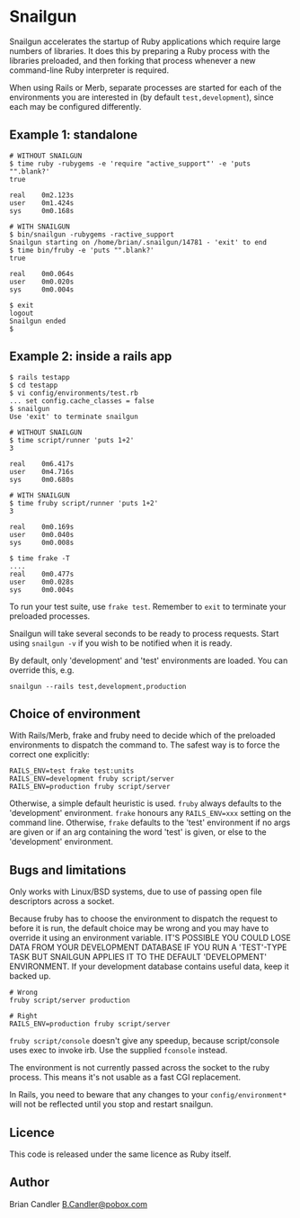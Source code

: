 Snailgun
========

Snailgun accelerates the startup of Ruby applications which require large
numbers of libraries. It does this by preparing a Ruby process with the
libraries preloaded, and then forking that process whenever a new
command-line Ruby interpreter is required.

When using Rails or Merb, separate processes are started for each of the
environments you are interested in (by default `test,development`), since
each may be configured differently.

Example 1: standalone
---------------------

    # WITHOUT SNAILGUN
    $ time ruby -rubygems -e 'require "active_support"' -e 'puts "".blank?'
    true

    real	0m2.123s
    user	0m1.424s
    sys 	0m0.168s

    # WITH SNAILGUN
    $ bin/snailgun -rubygems -ractive_support
    Snailgun starting on /home/brian/.snailgun/14781 - 'exit' to end
    $ time bin/fruby -e 'puts "".blank?'
    true

    real	0m0.064s
    user	0m0.020s
    sys 	0m0.004s

    $ exit
    logout
    Snailgun ended
    $ 

Example 2: inside a rails app
-----------------------------

    $ rails testapp
    $ cd testapp
    $ vi config/environments/test.rb
    ... set config.cache_classes = false
    $ snailgun
    Use 'exit' to terminate snailgun

    # WITHOUT SNAILGUN
    $ time script/runner 'puts 1+2'
    3

    real	0m6.417s
    user	0m4.716s
    sys 	0m0.680s

    # WITH SNAILGUN
    $ time fruby script/runner 'puts 1+2'
    3

    real	0m0.169s
    user	0m0.040s
    sys 	0m0.008s

    $ time frake -T
    ....
    real	0m0.477s
    user	0m0.028s
    sys 	0m0.004s

To run your test suite, use `frake test`. Remember to `exit` to terminate
your preloaded processes.

Snailgun will take several seconds to be ready to process requests. Start
using `snailgun -v` if you wish to be notified when it is ready.

By default, only 'development' and 'test' environments are loaded. You can
override this, e.g.

    snailgun --rails test,development,production

Choice of environment
---------------------
With Rails/Merb, frake and fruby need to decide which of the preloaded
environments to dispatch the command to. The safest way is to force the
correct one explicitly:

    RAILS_ENV=test frake test:units
    RAILS_ENV=development fruby script/server
    RAILS_ENV=production fruby script/server

Otherwise, a simple default heuristic is used. `fruby` always defaults to
the 'development' environment. `frake` honours any `RAILS_ENV=xxx` setting
on the command line. Otherwise, `frake` defaults to the 'test' environment
if no args are given or if an arg containing the word 'test' is given, or
else to the 'development' environment.

Bugs and limitations
--------------------
Only works with Linux/BSD systems, due to use of passing open file
descriptors across a socket.

Because fruby has to choose the environment to dispatch the request to
before it is run, the default choice may be wrong and you may have to
override it using an environment variable. IT'S POSSIBLE YOU COULD LOSE
DATA FROM YOUR DEVELOPMENT DATABASE IF YOU RUN A 'TEST'-TYPE TASK BUT
SNAILGUN APPLIES IT TO THE DEFAULT 'DEVELOPMENT' ENVIRONMENT. If your
development database contains useful data, keep it backed up.

    # Wrong
    fruby script/server production

    # Right
    RAILS_ENV=production fruby script/server

`fruby script/console` doesn't give any speedup, because script/console uses
exec to invoke irb.  Use the supplied `fconsole` instead.

The environment is not currently passed across the socket to the ruby
process. This means it's not usable as a fast CGI replacement.

In Rails, you need to beware that any changes to your `config/environment*`
will not be reflected until you stop and restart snailgun.

Licence
-------
This code is released under the same licence as Ruby itself.

Author
------
Brian Candler <B.Candler@pobox.com>
